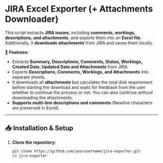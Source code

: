 # JIRA Excel Exporter (+ Attachments Downloader)

This script extracts **JIRA issues**, including **comments, worklogs, descriptions, and attachments**, and exports them into an **Excel file**.  
Additionally, it **downloads attachments** from JIRA and saves them locally.  

📌 **Features:**
- Extracts **Summary, Descriptions, Comments, Status, Worklogs, Created Date, Updated Date and Attachments** from JIRA.
- Exports **Descriptions, Comments, Worklogs, and Attachments** into separate sheets.
- It downloads all **attachments** but calculates the total disk requirement before starting the download and waits for feedback from the user whether to continue the process or not. You can also continue without downloading the attachments.
- **Supports multi-line descriptions and comments** (Newline characters are preserved in Excel).

---

## 📥 Installation & Setup

1. **Clone the repository:**
   ```bash
   git clone https://github.com/yourusername/jira-exporter.git
   cd jira-exporter
